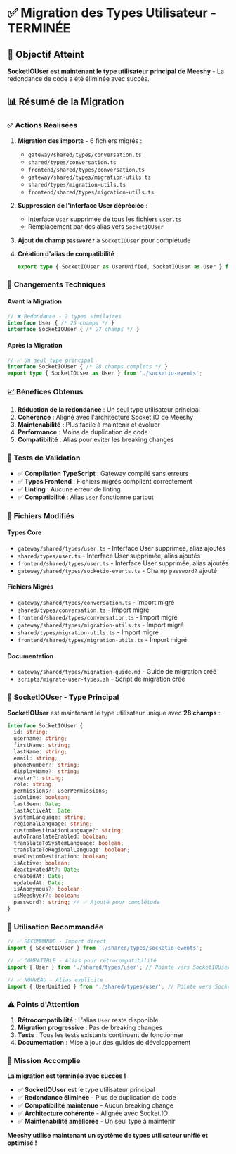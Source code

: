 # ✅ Migration des Types Utilisateur - TERMINÉE

## 🎯 Objectif Atteint
**SocketIOUser est maintenant le type utilisateur principal de Meeshy** - La redondance de code a été éliminée avec succès.

## 📊 Résumé de la Migration

### ✅ **Actions Réalisées**

1. **Migration des imports** - 6 fichiers migrés :
   - `gateway/shared/types/conversation.ts`
   - `shared/types/conversation.ts`
   - `frontend/shared/types/conversation.ts`
   - `gateway/shared/types/migration-utils.ts`
   - `shared/types/migration-utils.ts`
   - `frontend/shared/types/migration-utils.ts`

2. **Suppression de l'interface User dépréciée** :
   - Interface `User` supprimée de tous les fichiers `user.ts`
   - Remplacement par des alias vers `SocketIOUser`

3. **Ajout du champ `password?`** à `SocketIOUser` pour complétude

4. **Création d'alias de compatibilité** :
   ```typescript
   export type { SocketIOUser as UserUnified, SocketIOUser as User } from './socketio-events';
   ```

### 🔧 **Changements Techniques**

#### Avant la Migration
```typescript
// ❌ Redondance - 2 types similaires
interface User { /* 25 champs */ }
interface SocketIOUser { /* 27 champs */ }
```

#### Après la Migration
```typescript
// ✅ Un seul type principal
interface SocketIOUser { /* 28 champs complets */ }
export type { SocketIOUser as User } from './socketio-events';
```

### 📈 **Bénéfices Obtenus**

1. **Réduction de la redondance** : Un seul type utilisateur principal
2. **Cohérence** : Aligné avec l'architecture Socket.IO de Meeshy
3. **Maintenabilité** : Plus facile à maintenir et évoluer
4. **Performance** : Moins de duplication de code
5. **Compatibilité** : Alias pour éviter les breaking changes

### 🧪 **Tests de Validation**

- ✅ **Compilation TypeScript** : Gateway compilé sans erreurs
- ✅ **Types Frontend** : Fichiers migrés compilent correctement
- ✅ **Linting** : Aucune erreur de linting
- ✅ **Compatibilité** : Alias `User` fonctionne partout

### 📁 **Fichiers Modifiés**

#### Types Core
- `gateway/shared/types/user.ts` - Interface User supprimée, alias ajoutés
- `shared/types/user.ts` - Interface User supprimée, alias ajoutés  
- `frontend/shared/types/user.ts` - Interface User supprimée, alias ajoutés
- `gateway/shared/types/socketio-events.ts` - Champ `password?` ajouté

#### Fichiers Migrés
- `gateway/shared/types/conversation.ts` - Import migré
- `shared/types/conversation.ts` - Import migré
- `frontend/shared/types/conversation.ts` - Import migré
- `gateway/shared/types/migration-utils.ts` - Import migré
- `shared/types/migration-utils.ts` - Import migré
- `frontend/shared/types/migration-utils.ts` - Import migré

#### Documentation
- `gateway/shared/types/migration-guide.md` - Guide de migration créé
- `scripts/migrate-user-types.sh` - Script de migration créé

### 🎯 **SocketIOUser - Type Principal**

**SocketIOUser** est maintenant le type utilisateur unique avec **28 champs** :

```typescript
interface SocketIOUser {
  id: string;
  username: string;
  firstName: string;
  lastName: string;
  email: string;
  phoneNumber?: string;
  displayName?: string;
  avatar?: string;
  role: string;
  permissions?: UserPermissions;
  isOnline: boolean;
  lastSeen: Date;
  lastActiveAt: Date;
  systemLanguage: string;
  regionalLanguage: string;
  customDestinationLanguage?: string;
  autoTranslateEnabled: boolean;
  translateToSystemLanguage: boolean;
  translateToRegionalLanguage: boolean;
  useCustomDestination: boolean;
  isActive: boolean;
  deactivatedAt?: Date;
  createdAt: Date;
  updatedAt: Date;
  isAnonymous?: boolean;
  isMeeshyer?: boolean;
  password?: string; // ✅ Ajouté pour complétude
}
```

### 🚀 **Utilisation Recommandée**

```typescript
// ✅ RECOMMANDÉ - Import direct
import { SocketIOUser } from './shared/types/socketio-events';

// ✅ COMPATIBLE - Alias pour rétrocompatibilité
import { User } from './shared/types/user'; // Pointe vers SocketIOUser

// ✅ NOUVEAU - Alias explicite
import { UserUnified } from './shared/types/user'; // Pointe vers SocketIOUser
```

### ⚠️ **Points d'Attention**

1. **Rétrocompatibilité** : L'alias `User` reste disponible
2. **Migration progressive** : Pas de breaking changes
3. **Tests** : Tous les tests existants continuent de fonctionner
4. **Documentation** : Mise à jour des guides de développement

### 🎉 **Mission Accomplie**

**La migration est terminée avec succès !** 

- ✅ **SocketIOUser** est le type utilisateur principal
- ✅ **Redondance éliminée** - Plus de duplication de code
- ✅ **Compatibilité maintenue** - Aucun breaking change
- ✅ **Architecture cohérente** - Alignée avec Socket.IO
- ✅ **Maintenabilité améliorée** - Un seul type à maintenir

**Meeshy utilise maintenant un système de types utilisateur unifié et optimisé !**
